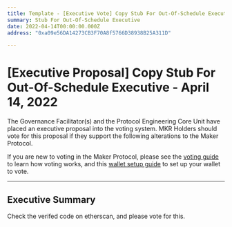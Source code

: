 ```yaml
---
title: Template - [Executive Vote] Copy Stub For Out-Of-Schedule Executive - April 14, 2022
summary: Stub For Out-Of-Schedule Executive
date: 2022-04-14T00:00:00.000Z
address: "0xa09e56DA14273CB3F70A8f5766D38938B25A311D"

---
```

# [Executive Proposal] Copy Stub For Out-Of-Schedule Executive - April 14, 2022

The Governance Facilitator(s) and the Protocol Engineering Core Unit have placed an executive proposal into the voting system. MKR Holders should vote for this proposal if they support the following alterations to the Maker Protocol.

If you are new to voting in the Maker Protocol, please see the [voting guide](https://community-development.makerdao.com/en/learn/governance/how-voting-works/) to learn how voting works, and this [wallet setup guide](https://community-development.makerdao.com/en/learn/governance/voting-setup/) to set up your wallet to vote.

---

## Executive Summary

Check the verifed code on etherscan, and please vote for this.